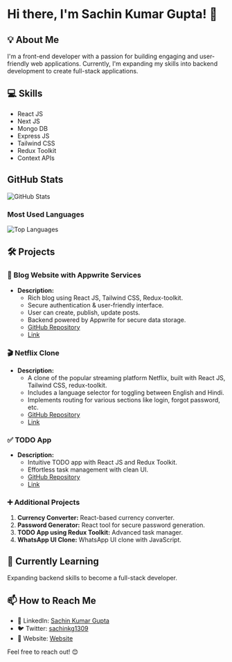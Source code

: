 # Hi there, I'm Sachin Kumar Gupta! 👋

## 💡 About Me
I'm a front-end developer with a passion for building engaging and user-friendly web applications. Currently, I'm expanding my skills into backend development to create full-stack applications. 

## 💻 Skills
- React JS
- Next JS
- Mongo DB
- Express JS
- Tailwind CSS
- Redux Toolkit
- Context APIs

## GitHub Stats

![GitHub Stats](https://github-readme-stats.vercel.app/api?username=sachinkumar-1309&show_icons=true&theme=dark)

### Most Used Languages

![Top Languages](https://github-readme-stats.vercel.app/api/top-langs/?username=sachinkumar-1309&layout=compact&theme=dark)


## 🛠️ Projects
### 📝 Blog Website with Appwrite Services
- **Description:**
  - Rich blog using React JS, Tailwind CSS, Redux-toolkit.
  - Secure authentication & user-friendly interface.
  - User can create, publish, update posts.
  - Backend powered by Appwrite for secure data storage.
  - [GitHub Repository](https://github.com/sachinkumar-1309/Mega-Blog.git)
  - [Link](https://blog-webstite-by-sachin.netlify.app/)

### 🎬 Netflix Clone
- **Description:**
  - A clone of the popular streaming platform Netflix, built with React JS, Tailwind CSS, redux-toolkit.
  - Includes a language selector for toggling between English and Hindi.
  - Implements routing for various sections like login, forgot password, etc.
  - [GitHub Repository](https://github.com/sachinkumar-1309/Netflix-Clone.git)
  - [Link]()


### ✅ TODO App
- **Description:**
  - Intuitive TODO app with React JS and Redux Toolkit.
  - Effortless task management with clean UI.
  - [GitHub Repository](https://github.com/sachinkumar-1309/TODO-app.git)
  - [Link](https://todo-local-da6e2.firebaseapp.com/)

### ➕ Additional Projects
1. **Currency Converter:** React-based currency converter.
2. **Password Generator:** React tool for secure password generation.
3. **TODO App using Redux Toolkit:** Advanced task manager.
4. **WhatsApp UI Clone:** WhatsApp UI clone with JavaScript.

## 🌱 Currently Learning
Expanding backend skills to become a full-stack developer.

## 📫 How to Reach Me
- 💼 LinkedIn: [Sachin Kumar Gupta](https://www.linkedin.com/in/sachin-kumar-gupta-34b2b8243/)
- 🐦 Twitter: [sachinkg1309](https://x.com/sachinkg1309?t=QKrkMRdMtEqEba6REeifOA&s=09)
- 🔗 Website: [Website](https://your-website.com)

Feel free to reach out! 😊

<!---
sachinkumar-1309/sachinkumar-1309 is a ✨ special ✨ repository because its `README.md` (this file) appears on your GitHub profile.
You can click the Preview link to take a look at your changes.
--->
